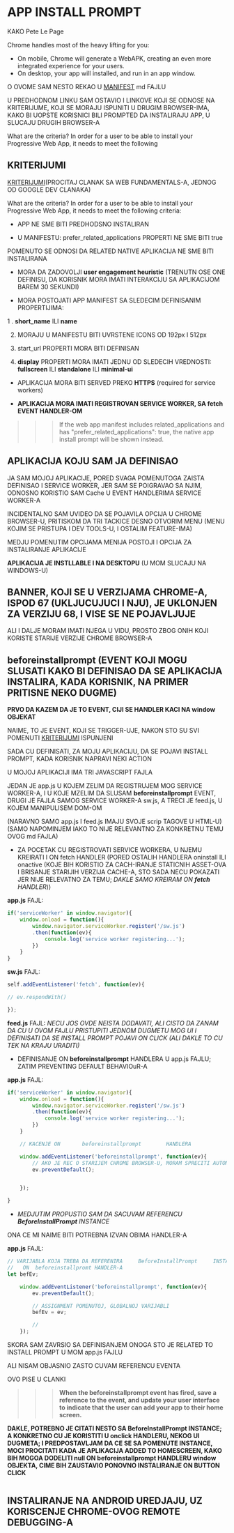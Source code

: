 # APP INSTALL PROMPT

KAKO Pete Le Page

Chrome handles most of the heavy lifting for you:

- On mobile, Chrome will generate a WebAPK, creating an even more integrated experience for your users.
- On desktop, your app will installed, and run in an app window.

O OVOME SAM NESTO REKAO U [MANIFEST](https://github.com/Rade58/apis_trying_out_and_practicing/blob/master/PROGRESSIVE%20WEB%20APPS/IMPORTANT%20PWA%20NOTES/5.%20MANIFEST.md#app-install-prompt) md FAJLU

U PREDHODNOM LINKU SAM OSTAVIO I LINKOVE KOJI SE ODNOSE NA KRITERIJUME, KOJI SE MORAJU ISPUNITI U DRUGIM BROWSER-IMA, KAKO BI UOPSTE KORISNICI BILI PROMPTED DA INSTALIRAJU APP, U SLUCAJU DRUGIH BROWSER-A

What are the criteria?
In order for a user to be able to install your Progressive Web App, it needs to meet the following

## KRITERIJUMI

[KRITERIJUMI](https://developers.google.com/web/fundamentals/app-install-banners/#criteria)(PROCITAJ CLANAK SA WEB FUNDAMENTALS-A, JEDNOG OD GOOGLE DEV CLANAKA)

What are the criteria?
In order for a user to be able to install your Progressive Web App, it needs to meet the following criteria:

- APP NE SME BITI PREDHODSNO INSTALIRAN

- U MANIFESTU: prefer_related_applications PROPERTI NE SME BITI true

POMENUTO SE ODNOSI DA RELATED NATIVE APLIKACIJA NE SME BITI INSTALIRANA

- MORA DA ZADOVOLJI **user engagement heuristic** (TRENUTN OSE ONE DEFINISU, DA KORISNIK MORA IMATI INTERAKCIJU SA APLIKACIJOM BAREM 30 SEKUNDI)

- MORA POSTOJATI APP MANIFEST SA SLEDECIM DEFINISANIM PROPERTIJIMA:

1 . **short_name** ILI **name**

2. MORAJU U MANIFESTU BITI UVRSTENE ICONS OD 192px I 512px

3. start_url PROPERTI MORA BITI DEFINISAN

4. **display** PROPERTI MORA IMATI JEDNU OD SLEDECIH VREDNOSTI: **fullscreen** ILI **standalone** ILI **minimal-ui**

- APLIKACIJA MORA BITI SERVED PREKO **HTTPS** (required for service workers)

- **APLIKACIJA MORA IMATI REGISTROVAN SERVICE WORKER, SA fetch EVENT HANDLER-OM**

>>> If the web app manifest includes related_applications and has "prefer_related_applications": true, the native app install prompt will be shown instead.

## APLIKACIJA KOJU SAM JA DEFINISAO

JA SAM MOJOJ APLIKACIJE, PORED SVAGA POMENUTOGA ZAISTA DEFINISAO I SERVICE WORKER, JER SAM SE POIGRAVAO SA NJIM, ODNOSNO KORISTIO SAM Cache U EVENT HANDLERIMA SERVICE WORKER-A

INCIDENTALNO SAM UVIDEO DA SE POJAVILA OPCIJA U CHROME BROWSER-U, PRITISKOM DA TRI TACKICE DESNO OTVORIM MENU (MENU KOJIM SE PRISTUPA I DEV TOOLS-U, I OSTALIM FEATURE-IMA)

MEDJU POMENUTIM OPCIJAMA MENIJA POSTOJI I OPCIJA ZA INSTALIRANJE APLIKACIJE

**APLIKACIJA JE INSTLLABLE I NA DESKTOPU** (U MOM SLUCAJU NA WINDOWS-U)

## BANNER, KOJI SE U VERZIJAMA CHROME-A, ISPOD 67 (UKLJUCUJUCI I NJU), JE UKLONJEN ZA VERZIJU 68, I VISE SE NE POJAVLJUJE

ALI I DALJE MORAM IMATI NJEGA U VIDU, PROSTO ZBOG ONIH KOJI KORISTE STARIJE VERZIJE CHROME BROWSER-A

## beforeinstallprompt (EVENT KOJI MOGU SLUSATI KAKO BI DEFINISAO DA SE APLIKACIJA INSTALIRA, KADA KORISNIK, NA PRIMER PRITISNE NEKO DUGME)

**PRVO DA KAZEM DA JE TO EVENT, CIJI SE HANDLER KACI NA window OBJEKAT**

NAIME, TO JE EVENT, KOJI SE TRIGGER-UJE, NAKON STO SU SVI POMENUTI [KRITERIJUMI](#kriterijumi) ISPUNJENI

SADA CU DEFINISATI, ZA MOJU APLIKACIJU, DA SE POJAVI INSTALL PROMPT, KADA KORISNIK NAPRAVI NEKI ACTION

U MOJOJ APLIKACIJI IMA TRI JAVASCRIPT FAJLA

JEDAN JE app.js U KOJEM ZELIM DA REGISTRUJEM MOG SERVICE WORKER-A, I U KOJE MZELIM DA SLUSAM **beforeinstallprompt** EVENT, DRUGI JE FAJLA SAMOG SERVICE WORKER-A sw.js,  A TRECI JE feed.js, U KOJEM MANIPULISEM DOM-OM

(NARAVNO SAMO app.js I feed.js IMAJU SVOJE scrip TAGOVE U HTML-U) (SAMO NAPOMINJEM IAKO TO NIJE RELEVANTNO ZA KONKRETNU TEMU OVOG md FAJLA)

- ZA POCETAK CU REGISTROVATI SERVICE WORKERA, U NJEMU KREIRATI I ON fetch HANDLER (PORED OSTALIH HANDLERA oninstall ILI onactive (KOJE BIH KORISTIO ZA CACH-IRANJE STATICNIH ASSET-OVA I BRISANJE STARIJIH VERZIJA CACHE-A, STO SADA NECU POKAZATI JER NIJE RELEVATNO ZA TEMU; *DAKLE SAMO KREIRAM ON **fetch** HANDLER*))

**app.js** FAJL:

```javascript
if('serviceWorker' in window.navigator){
    window.onload = function(){
        window.navigator.serviceWorker.register('/sw.js')
        .then(function(ev){
            console.log('service worker registering...');
        })
    }
}
```

**sw.js** FAJL:

```javascript
self.addEventListener('fetch', function(ev){

// ev.respondWith()

});

```

**feed.js** FAJL: *NECU JOS OVDE NEISTA DODAVATI, ALI CISTO DA ZANAM DA CU U OVOM FAJLU PRISTUPITI JEDNOM DUGMETU MOG UI I DEFINISATI DA SE INSTALL PROMPT POJAVI ON CLICK (ALI DAKLE TO CU TEK NA KRAJU URADITI)*

- DEFINISANJE ON **beforeinstallprompt** HANDLERA U app.js FAJLU; ZATIM PREVENTING DEFAULT BEHAVIOuR-A

**app.js** FAJL:

```javascript
if('serviceWorker' in window.navigator){
    window.onload = function(){
        window.navigator.serviceWorker.register('/sw.js')
        .then(function(ev){
            console.log('service worker registering...');
        })
    }

    // KACENJE ON       beforeinstallprompt        HANDLERA

    window.addEventListener('beforeinstallprompt', function(ev){
        // AKO JE REC O STARIJEM CHROME BROWSER-U, MORAM SPRECITI AUTOMATSKI PROMPTING
        ev.preventDefault();


    });

}
```

- *MEDJUTIM PROPUSTIO SAM DA SACUVAM REFERENCU **BeforeInstallPrompt** INSTANCE*

ONA CE MI NAIME BITI POTREBNA IZVAN OBIMA HANDLER-A

**app.js** FAJL:

```javascript
// VARIJABLA KOJA TREBA DA REFERENIRA     BeforeInstallPrompt     INSTANCU, IZVAN
//   ON  beforeinstallpromt HANDLER-A
let befEv;

    window.addEventListener('beforeinstallprompt', function(ev){
        ev.preventDefault();

        // ASSIGNMENT POMENUTOJ, GLOBALNOJ VARIJABLI
        befEv = ev;

        //
    });
```

SKORA SAM ZAVRSIO SA DEFINISANJEM ONOGA STO JE RELATED TO INSTALL PROMPT U MOM app.js FAJLU

ALI NISAM OBJASNIO ZASTO CUVAM REFERENCU EVENTA

OVO PISE U CLANKI

>>> **When the beforeinstallprompt event has fired, save a reference to the event, and update your user interface to indicate that the user can add your app to their home screen.**

**DAKLE, POTREBNO JE CITATI NESTO SA BeforeInstallPrompt INSTANCE; A KONKRETNO CU JE KORISTITI U onclick HANDLERU, NEKOG UI DUGMETA; I PREDPOSTAVLJAM DA CE SE SA POMENUTE INSTANCE, MOCI PROCITATI KADA JE APLIKACIJA ADDED TO HOMESCREEN, KAKO BIH MOGOA DODELITI null ON beforeinstallprompt HANDLERU window OBJEKTA, CIME BIH ZAUSTAVIO PONOVNO INSTALIRANJE ON BUTTON CLICK**

```javascript

```

## INSTALIRANJE NA ANDROID UREDJAJU, UZ KORISCENJE CHROME-OVOG REMOTE DEBUGGING-A
